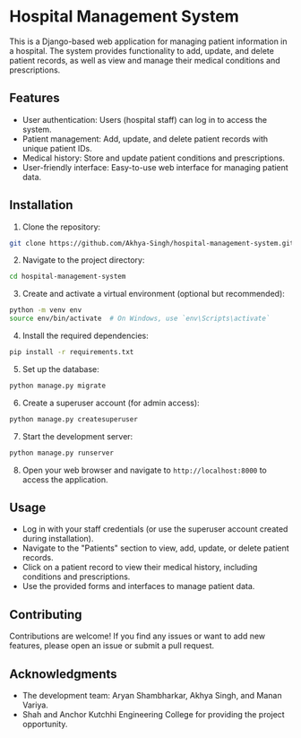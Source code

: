 # Hospital Management System

This is a Django-based web application for managing patient information in a hospital. The system provides functionality to add, update, and delete patient records, as well as view and manage their medical conditions and prescriptions.

## Features

- User authentication: Users (hospital staff) can log in to access the system.
- Patient management: Add, update, and delete patient records with unique patient IDs.
- Medical history: Store and update patient conditions and prescriptions.
- User-friendly interface: Easy-to-use web interface for managing patient data.

## Installation

1. Clone the repository:

```bash
git clone https://github.com/Akhya-Singh/hospital-management-system.git
```

2. Navigate to the project directory:

```bash
cd hospital-management-system
```

3. Create and activate a virtual environment (optional but recommended):

```bash
python -m venv env
source env/bin/activate  # On Windows, use `env\Scripts\activate`
```

4. Install the required dependencies:

```bash
pip install -r requirements.txt
```

5. Set up the database:

```bash
python manage.py migrate
```

6. Create a superuser account (for admin access):

```bash
python manage.py createsuperuser
```

7. Start the development server:

```bash
python manage.py runserver
```

8. Open your web browser and navigate to `http://localhost:8000` to access the application.

## Usage

- Log in with your staff credentials (or use the superuser account created during installation).
- Navigate to the "Patients" section to view, add, update, or delete patient records.
- Click on a patient record to view their medical history, including conditions and prescriptions.
- Use the provided forms and interfaces to manage patient data.

## Contributing

Contributions are welcome! If you find any issues or want to add new features, please open an issue or submit a pull request.

## Acknowledgments

- The development team: Aryan Shambharkar, Akhya Singh, and Manan Variya.
- Shah and Anchor Kutchhi Engineering College for providing the project opportunity.
